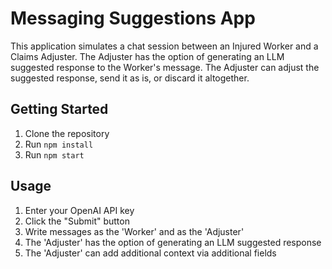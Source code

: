 # Messaging Suggestions App

This application simulates a chat session between an Injured Worker and a Claims Adjuster. The Adjuster has the option of generating an LLM suggested response to the Worker's message. The Adjuster can adjust the suggested response, send it as is, or discard it altogether.

## Getting Started

1. Clone the repository
2. Run `npm install`
3. Run `npm start`

## Usage

1. Enter your OpenAI API key
2. Click the "Submit" button
3. Write messages as the 'Worker' and as the 'Adjuster'
4. The 'Adjuster' has the option of generating an LLM suggested response
5. The 'Adjuster' can add additional context via additional fields
